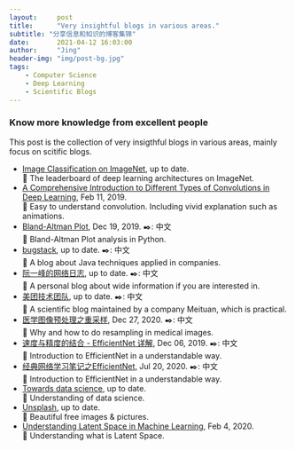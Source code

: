 ```yaml
---
layout:     post
title:      "Very insightful blogs in various areas."
subtitle: "分享信息和知识的博客集锦"
date:       2021-04-12 16:03:00
author:     "Jing"
header-img: "img/post-bg.jpg"
tags:
    - Computer Science
    - Deep Learning
    - Scientific Blogs
---
```


### Know more knowledge from excellent people
This post is the collection of very insigthful blogs in various areas, mainly focus on scitific blogs. 

* [Image Classification on ImageNet](https://paperswithcode.com/sota/image-classification-on-imagenet), up to date.    
🚩 The leaderboard of deep learning architectures on ImageNet.
* [A Comprehensive Introduction to Different Types of Convolutions in Deep Learning](https://towardsdatascience.com/a-comprehensive-introduction-to-different-types-of-convolutions-in-deep-learning-669281e58215), Feb 11, 2019.    
🚩 Easy to understand convolution. Including vivid explanation such as animations.
* [Bland-Altman Plot](https://cloud.tencent.com/developer/article/1556951), Dec 19, 2019. ✒️: 中文    
🚩 Bland-Altman Plot analysis in Python.    
* [bugstack](https://bugstack.cn/), up to date.  ✒️: 中文          
🚩 A blog about Java techniques applied in companies.    
* [阮一峰的网络日志](http://www.ruanyifeng.com/blog/),  up to date.  ✒️: 中文          
🚩 A personal blog about wide information if you are interested in.    
* [美团技术团队](https://tech.meituan.com/), up to date.  ✒️: 中文          
🚩 A scientific blog maintained by a company Meituan, which is practical.    
* [医学图像预处理之重采样](https://blog.csdn.net/qq_41776781/article/details/111816242), Dec 27, 2020.  ✒️: 中文          
🚩 Why and how to do resampling in medical images.
* [速度与精度的结合 - EfficientNet 详解](https://github.com/qubvel/efficientnet), Dec 06, 2019.  ✒️: 中文          
🚩 Introduction to EfficientNet in a understandable way.    
* [经典网络学习笔记之EfficientNet](http://www.sxlwork.top/2020/07/20/2020-7-20-%E7%BB%8F%E5%85%B8%E7%BD%91%E7%BB%9C%E5%AD%A6%E4%B9%A0%E7%AC%94%E8%AE%B0%E4%B9%8BEfficientNet/), Jul 20, 2020.  ✒️: 中文        
🚩 Introduction to EfficientNet in a understandable way.      
* [Towards data science](https://towardsdatascience.com/), up to date.    
🚩 Understanding of data science.    
* [Unsplash](https://unsplash.com/), up to date.    
🚩 Beautiful free images & pictures.    
* [Understanding Latent Space in Machine Learning](https://towardsdatascience.com/understanding-latent-space-in-machine-learning-de5a7c687d8d), Feb 4, 2020.    
🚩 Understanding what is Latent Space.
